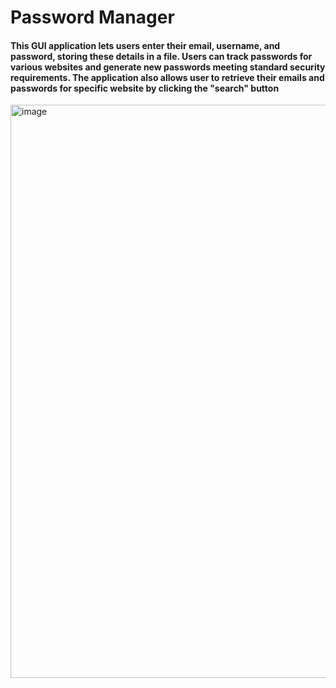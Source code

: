 # Password Manager #
#### This GUI application lets users enter their email, username, and password, storing these details in a file. Users can track passwords for various websites and generate new passwords meeting standard security requirements. The application also allows user to retrieve their emails and passwords for specific website by clicking the "search" button ####

<img width="917" alt="image" src="https://github.com/user-attachments/assets/04a87b95-345b-4664-9dba-37abaf0f5d4e">
